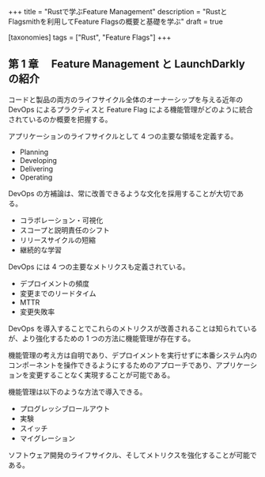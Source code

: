+++
title = "Rustで学ぶFeature Management"
description = "RustとFlagsmithを利用してFeature Flagsの概要と基礎を学ぶ"
draft = true

[taxonomies]
tags = ["Rust", "Feature Flags"]
+++

## 第 1 章　 Feature Management と LaunchDarkly の紹介

コードと製品の両方のライフサイクル全体のオーナーシップを与える近年の DevOps によるプラクティスと Feature Flag による機能管理がどのように統合されているのか概要を把握する。

アプリケーションのライフサイクルとして 4 つの主要な領域を定義する。

- Planning
- Developing
- Delivering
- Operating

DevOps の方補論は、常に改善できるような文化を採用することが大切である。

- コラボレーション・可視化
- スコープと説明責任のシフト
- リリースサイクルの短縮
- 継続的な学習

DevOps には 4 つの主要なメトリクスも定義されている。

- デプロイメントの頻度
- 変更までのリードタイム
- MTTR
- 変更失敗率

DevOps を導入することでこれらのメトリクスが改善されることは知られているが、より強化するための 1 つの方法に機能管理が存在する。

機能管理の考え方は自明であり、デプロイメントを実行せずに本番システム内のコンポーネントを操作できるようにするためのアプローチであり、アプリケーションを変更することなく実現することが可能である。

機能管理は以下のような方法で導入できる。

- プログレッシブロールアウト
- 実験
- スイッチ
- マイグレーション

ソフトウェア開発のライフサイクル、そしてメトリクスを強化することが可能である。
